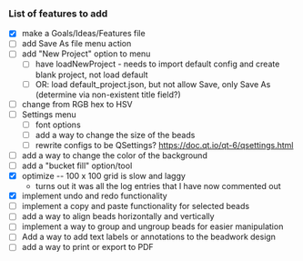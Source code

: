 ### List of features to add

- [x] make a Goals/Ideas/Features file
- [ ] add Save As file menu action
- [ ] add "New Project" option to menu
    - [ ] have loadNewProject - needs to import default config and create blank project, not load default
    - [ ] OR: load default_project.json, but not allow Save, only Save As (determine via non-existent title field?)
- [ ] change from RGB hex to HSV
- [ ] Settings menu
    - [ ] font options
    - [ ] add a way to change the size of the beads
    - [ ] rewrite configs to be QSettings? https://doc.qt.io/qt-6/qsettings.html
- [ ] add a way to change the color of the background
- [ ] add a "bucket fill" option/tool
- [x] optimize -- 100 x 100 grid is slow and laggy
    - turns out it was all the log entries that I have now commented out
- [x] implement undo and redo functionality
- [ ] implement a copy and paste functionality for selected beads
- [ ] add a way to align beads horizontally and vertically
- [ ] implement a way to group and ungroup beads for easier manipulation
- [ ] Add a way to add text labels or annotations to the beadwork design
- [ ] add a way to print or export to PDF